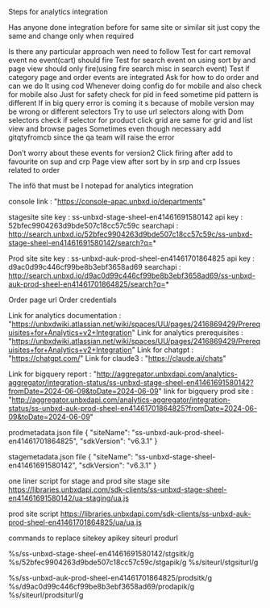 

Steps for analytics integration


Has anyone done integration before for same site or similar sit just copy the same and change only when required

Is there any particular approach wen need to follow
Test for cart removal event no event(cart) should fire 
Test for search event on using sort by and page view should only fire(using fire search misc in search event)
Test if category page and order events are integrated 
Ask for how to do order and can we do It using cod
Whenever doing config do for mobile and also check for mobile also
Just for safety check for pid in feed sometime pid pattern is different
If in big query error is coming it s because of mobile version may be wrong or different selectors
Try to use url selectors along with Dom selectors
check if selector for product click grid are same for grid and list view and browse pages
Sometimes even though necessary add gitqtyfromcb since the qa team will raise the error


Don’t worry about these events for version2
Click firing after add to favourite on sup and crp
Page view after sort by in srp and crp
Issues related to order

The infö that must be I notepad for analytics integration

console link : "https://console-apac.unbxd.io/departments"


stagesite
site key : ss-unbxd-stage-sheel-en41461691580142
api key : 52bfec9904263d9bde507c18cc57c59c
searchapi : http://search.unbxd.io/52bfec9904263d9bde507c18cc57c59c/ss-unbxd-stage-sheel-en41461691580142/search?q=*



Prod site
site key : ss-unbxd-auk-prod-sheel-en41461701864825
api key : d9ac0d99c446cf99be8b3ebf3658ad69
searchapi : http://search.unbxd.io/d9ac0d99c446cf99be8b3ebf3658ad69/ss-unbxd-auk-prod-sheel-en41461701864825/search?q=*

Order page url
Order credentials

Link for analytics documentation : "https://unbxdwiki.atlassian.net/wiki/spaces/UU/pages/2416869429/Prerequisites+for+Analytics+v2+Integration"
Link for analytics prerequisites : "https://unbxdwiki.atlassian.net/wiki/spaces/UU/pages/2416869429/Prerequisites+for+Analytics+v2+Integration"
Link for chatgpt : "https://chatgpt.com/"
Link for claude3 : "https://claude.ai/chats"

Link for bigquery report : "http://aggregator.unbxdapi.com/analytics-aggregator/integration-status/ss-unbxd-stage-sheel-en41461691580142?fromDate=2024-06-09&toDate=2024-06-09"
link for bigquery prod site : "http://aggregator.unbxdapi.com/analytics-aggregator/integration-status/ss-unbxd-auk-prod-sheel-en41461701864825?fromDate=2024-06-09&toDate=2024-06-09"





prodmetadata.json file
{
  "siteName": "ss-unbxd-auk-prod-sheel-en41461701864825",
  "sdkVersion": "v6.3.1"
}

stagemetadata.json file
{
  "siteName": "ss-unbxd-stage-sheel-en41461691580142",
  "sdkVersion": "v6.3.1"
}

one liner script for stage and prod site
stage site
https://libraries.unbxdapi.com/sdk-clients/ss-unbxd-stage-sheel-en41461691580142/ua-staging/ua.js

prod site script
https://libraries.unbxdapi.com/sdk-clients/ss-unbxd-auk-prod-sheel-en41461701864825/ua/ua.js

commands to replace sitekey apikey siteurl produrl 

%s/ss-unbxd-stage-sheel-en41461691580142/stgsitk/g
%s/52bfec9904263d9bde507c18cc57c59c/stgapik/g
%s/siteurl/stgsiturl/g



%s/ss-unbxd-auk-prod-sheel-en41461701864825/prodsitk/g
%s/d9ac0d99c446cf99be8b3ebf3658ad69/prodapik/g
%s/siteurl/prodsiturl/g


